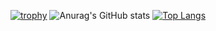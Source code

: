 [![trophy](https://github-profile-trophy.vercel.app/?username=H1jikata)](https://github.com/ryo-ma/github-profile-trophy)
![Anurag's GitHub stats](https://github-readme-stats.vercel.app/api?username=H1jikata&show_icons=true&theme=radical)
[![Top Langs](https://github-readme-stats.vercel.app/api/top-langs/?username=H1jikata&layout=compact)](https://github.com/H1jikata/github-readme-stats)
